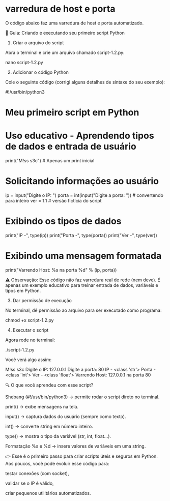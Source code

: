 # varredura de host e porta
O código abaixo faz uma varredura de host e porta automatizado.

📝 Guia: Criando e executando seu primeiro script Python
1. Criar o arquivo do script

Abra o terminal e crie um arquivo chamado script-1.2.py:

nano script-1.2.py

2. Adicionar o código Python

Cole o seguinte código (corrigi alguns detalhes de sintaxe do seu exemplo):

#!/usr/bin/python3
# Meu primeiro script em Python
# Uso educativo - Aprendendo tipos de dados e entrada de usuário

print("M!ss s3c")  # Apenas um print inicial

# Solicitando informações ao usuário
ip = input("Digite o IP: ")
porta = int(input("Digite a porta: "))  # convertendo para inteiro
ver = 1.1  # versão fictícia do script

# Exibindo os tipos de dados
print("IP -", type(ip))
print("Porta -", type(porta))
print("Ver -", type(ver))

# Exibindo uma mensagem formatada
print("Varrendo Host: %s na porta %d" % (ip, porta))


⚠️ Observação: Esse código não faz varredura real de rede (nem deve). É apenas um exemplo educativo para treinar entrada de dados, variáveis e tipos em Python.

3. Dar permissão de execução

No terminal, dê permissão ao arquivo para ser executado como programa:

chmod +x script-1.2.py

4. Executar o script

Agora rode no terminal:

./script-1.2.py


Você verá algo assim:

M!ss s3c
Digite o IP: 127.0.0.1
Digite a porta: 80
IP - <class 'str'>
Porta - <class 'int'>
Ver - <class 'float'>
Varrendo Host: 127.0.0.1 na porta 80

🔍 O que você aprendeu com esse script?

Shebang (#!/usr/bin/python3) → permite rodar o script direto no terminal.

print() → exibe mensagens na tela.

input() → captura dados do usuário (sempre como texto).

int() → converte string em número inteiro.

type() → mostra o tipo da variável (str, int, float...).

Formatação %s e %d → insere valores de variáveis em uma string.

👉 Esse é o primeiro passo para criar scripts úteis e seguros em Python.
Aos poucos, você pode evoluir esse código para:

testar conexões (com socket),

validar se o IP é válido,

criar pequenos utilitários automatizados.
